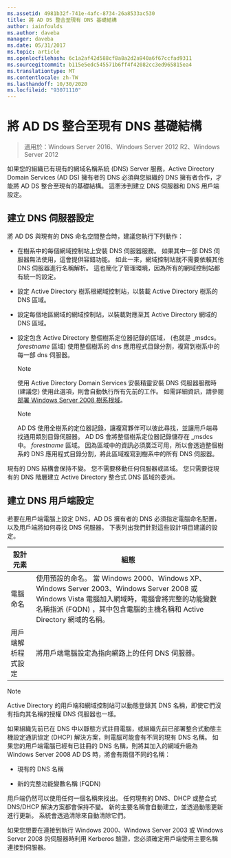 ```yaml
---
ms.assetid: 4981b32f-741e-4afc-8734-26a8533ac530
title: 將 AD DS 整合至現有 DNS 基礎結構
author: iainfoulds
ms.author: daveba
manager: daveba
ms.date: 05/31/2017
ms.topic: article
ms.openlocfilehash: 6c1a2af42d588cf8a8a2d2a940a6f67ccfad9311
ms.sourcegitcommit: b115e5edc545571b6ff4f42082cc3ed965815ea4
ms.translationtype: MT
ms.contentlocale: zh-TW
ms.lasthandoff: 10/30/2020
ms.locfileid: "93071110"
---
```

# <a name="integrating-ad-ds-into-an-existing-dns-infrastructure"></a>將 AD DS 整合至現有 DNS 基礎結構

>適用於：Windows Server 2016、Windows Server 2012 R2、Windows Server 2012

如果您的組織已有現有的網域名稱系統 (DNS) Server 服務，Active Directory Domain Services (AD DS) 擁有者的 DNS 必須與您組織的 DNS 擁有者合作，才能將 AD DS 整合至現有的基礎結構。 這牽涉到建立 DNS 伺服器和 DNS 用戶端設定。

## <a name="creating-a-dns-server-configuration"></a>建立 DNS 伺服器設定
將 AD DS 與現有的 DNS 命名空間整合時，建議您執行下列動作：

-   在樹系中的每個網域控制站上安裝 DNS 伺服器服務。 如果其中一部 DNS 伺服器無法使用，這會提供容錯功能。 如此一來，網域控制站就不需要依賴其他 DNS 伺服器進行名稱解析。 這也簡化了管理環境，因為所有的網域控制站都有統一的設定。

-   設定 Active Directory 樹系根網域控制站，以裝載 Active Directory 樹系的 DNS 區域。

-   設定每個地區網域的網域控制站，以裝載對應至其 Active Directory 網域的 DNS 區域。

-   設定包含 Active Directory 整個樹系定位器記錄的區域， (也就是 _msdcs。 *forestname* 區域) 使用整個樹系的 dns 應用程式目錄分割，複寫到樹系中的每一部 dns 伺服器。

    > [!NOTE]
    > 使用 Active Directory Domain Services 安裝精靈安裝 DNS 伺服器服務時 (建議您) 使用此選項，則會自動執行所有先前的工作。 如需詳細資訊，請參閱 [部署 Windows Server 2008 樹系根域](/previous-versions/windows/it-pro/windows-server-2008-R2-and-2008/cc731174(v=ws.10))。

    > [!NOTE]
    > AD DS 使用全樹系的定位器記錄，讓複寫夥伴可以彼此尋找，並讓用戶端尋找通用類別目錄伺服器。 AD DS 會將整個樹系定位器記錄儲存在 _msdcs 中。 *forestname* 區域。 因為區域中的資訊必須廣泛可用，所以會透過整個樹系的 DNS 應用程式目錄分割，將此區域複寫到樹系中的所有 DNS 伺服器。

現有的 DNS 結構會保持不變。 您不需要移動任何伺服器或區域。 您只需要從現有的 DNS 階層建立 Active Directory 整合式 DNS 區域的委派。

## <a name="creating-the-dns-client-configuration"></a>建立 DNS 用戶端設定
若要在用戶端電腦上設定 DNS，AD DS 擁有者的 DNS 必須指定電腦命名配置，以及用戶端將如何尋找 DNS 伺服器。 下表列出我們針對這些設計項目建議的設定。

|設計元素|組態|
|------------------|-----------------|
|電腦命名|使用預設的命名。 當 Windows 2000、Windows XP、Windows Server 2003、Windows Server 2008 或 Windows Vista 電腦加入網域時，電腦會將完整的功能變數名稱指派 (FQDN) ，其中包含電腦的主機名稱和 Active Directory 網域的名稱。|
|用戶端解析程式設定|將用戶端電腦設定為指向網路上的任何 DNS 伺服器。|

> [!NOTE]
> Active Directory 的用戶端和網域控制站可以動態登錄其 DNS 名稱，即使它們沒有指向其名稱的授權 DNS 伺服器也一樣。

如果組織先前已在 DNS 中以靜態方式註冊電腦，或組織先前已部署整合式動態主機設定通訊協定 (DHCP) 解決方案，則電腦可能會有不同的現有 DNS 名稱。 如果您的用戶端電腦已經有已註冊的 DNS 名稱，則將其加入的網域升級為 Windows Server 2008 AD DS 時，將會有兩個不同的名稱：

-   現有的 DNS 名稱

-   新的完整功能變數名稱 (FQDN) 

用戶端仍然可以使用任何一個名稱來找出。 任何現有的 DNS、DHCP 或整合式 DNS/DHCP 解決方案都會保持不變。 新的主要名稱會自動建立，並透過動態更新進行更新。 系統會透過清除來自動清除它們。

如果您想要在連接到執行 Windows 2000、Windows Server 2003 或 Windows Server 2008 的伺服器時利用 Kerberos 驗證，您必須確定用戶端使用主要名稱連接到伺服器。


